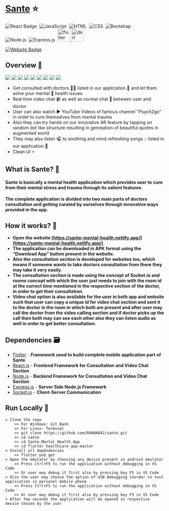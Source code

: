 
# [Sante](https://raunak786ansari.github.io/Health_sante_webapp_/) ⭐

![React Badge](http://img.shields.io/badge/Powered%20By-React-blue?style=for-the-badge&logo=)&nbsp;
![JavaScript](https://img.shields.io/badge/JavaScript-F7DF1E?style=for-the-badge&logo=&logoColor)&nbsp;
![HTML](https://img.shields.io/badge/HTML5-E34F26?style=for-the-badge&logo=&logoColor=white)&nbsp;
![CSS](https://img.shields.io/badge/CSS-239120?&style=for-the-badge&logo=&logoColor=white)&nbsp;
![Bootstrap](https://img.shields.io/badge/Bootstrap-563D7C?style=for-the-badge&logo=&logoColor=white)&nbsp;<br/>
![Node.js](https://img.shields.io/badge/Node.js-43853D?style=for-the-badge&logo=node.js&logoColor=white)&nbsp;
![Express.js](https://img.shields.io/badge/Express.js-404D59?style=for-the-badge)&nbsp;
<a href="https://flutter.dev/" target="_blank"> <img src="https://www.vectorlogo.zone/logos/flutterio/flutterio-icon.svg" alt="flutter" width="40" height="40"/> </a>
<a href="https://dart.dev/" target="_blank"> <img src="https://www.vectorlogo.zone/logos/dartlang/dartlang-icon.svg" alt="dart" width="40" height="40"/> </a>


[![Website Badge](https://img.shields.io/badge/Visit-Now-green?style=for-the-badge&logo=vercel)](https://[sante-mental-health.netlify.app](https://raunak786ansari.github.io/Health_sante_webapp_/)/)


## Overview 👀
<img src="images/WhatsApp Image 2022-04-20 at 12.17.03 PM.jpeg">
<img src="images/WhatsApp Image 2022-04-20 at 12.17.02 PM (2).jpeg">
<img src="images/WhatsApp Image 2022-04-20 at 12.17.02 PM.jpeg">
<img src="images/WhatsApp Image 2022-04-20 at 12.17.02 PM (1).jpeg">
<img src="images/WhatsApp Image 2022-04-20 at 12.16.40 PM.jpeg">
<img src="images/WhatsApp Image 2022-04-20 at 12.16.39 PM.jpeg">
<img src="images/WhatsApp Image 2022-04-20 at 12.17.04 PM.jpeg">
<img src="images/WhatsApp Image 2022-04-20 at 1.08.37 PM.jpeg">
<img src="images/WhatsApp Image 2022-04-21 at 1.41.59 AM.jpeg">



- Get consulted with doctors 🧑‍⚕ listed in our application 📱 and let them solve your mental 🧠 health issues
- Real time video chat 📹 as well as normal chat 💬 between user and doctor
- User can also watch ▶️ YouTube Videos of famous channel "Psych2go" in order to cure themselves from mental trauma
- Also they can try hands on our innovative AR feature by tapping on random dot like structure resulting in genreation of beautiful quotes in augmented world
- They may also listen 🎧 to soothing and mind refreshing songs 🎶 listed in our application 📱
- Clean UI ⚡

## What is Sante? 🤔

#### Sante is basically a mental health application which provides user to cure from their mental stress and trauma through its salient features.
#### The complete application is divided into two main parts of doctors consultation and getting curated by ourselves through innovative ways provided in the app.


## How it works? 🤔
- **Open the website [https://sante-mental-health.netlify.app/](https://sante-mental-health.netlify.app/)**
- **The application can be downloaded in APK format using the “Download App” button present in the website.**
- **Also the consultation section is developed for websites too, which means if someone wants to take doctors consultation from there they may take it very easily.**
- **The consultation section is made using the concept of Socket.io and rooms concept with which the user just needs to join with the room id at the correct time mentioned in the respective section of the doctor, in order to get their consultation.**
- **Video chat option is also available for the user in both app and website such that user can copy a unique id for video chat section and sent it to the doctor in the room in which both are present and after user may call the doctor from the video calling section and if doctor picks up the call then both may can see each other also they can listen audio as well in order to get better consultation.**


## Dependencies 🗃

- [Flutter](https://flutter.dev/) - **Framework used to build complete mobile application part of Sante**
- [React.js](https://reactjs.org/) - **Frontend Framework for Consultation and Video Chat Section**
- [Node.js](https://nodejs.org/en/) - **Backend Framework for Consultation and Video Chat Section**
- [Express.js](https://expressjs.com/) - **Server Side Node.js Framework**
- [Socket.io](https://socket.io/) - **Client-Server Communication**

## Run Locally 📱

```
> Clone the repo
    >> For Windows: Git Bash
    >> For Linux: Terminal
    >> git clone https://github.com/ROHAN842/sante.git
    >> cd sante
    >> cd Sante_Mental_Health_App
    >> cd flutter_healthcare_app-master
> Install all dependencies
    >> flutter pub get
> Open the emulator by choosing any device present in android emulator
    >> Press Ctrl+F5 to run the application without debugging in VS Code
    >> Or user may debug it first also by pressing key F5 in VS Code
> Also the user may choose the option of USB Debugging inorder to test application in personal mobile phone
    >> Press Ctrl+F5 to run the application without debugging in VS Code
    >> Or user may debug it first also by pressing key F5 in VS Code
> After few seconds the application will be opened in respective device chosen by the user
    
```
